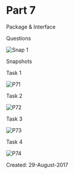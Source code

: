 # Part 7

Package & Interface

Questions

![Snap 1](https://github.com/Kashyap-Nirmal/Practice_Modules/blob/master/Java/Part%207/Screenshot/Screenshot%20(1439).png)

Snapshots

Task 1

![P71](https://github.com/Kashyap-Nirmal/Practice_Modules/blob/master/Java/Part%207/Screenshot/P71.jpg)

Task 2

![P72](https://github.com/Kashyap-Nirmal/Practice_Modules/blob/master/Java/Part%207/Screenshot/P72.jpg)

Task 3

![P73](https://github.com/Kashyap-Nirmal/Practice_Modules/blob/master/Java/Part%207/Screenshot/P73.jpg)

Task 4

![P74](https://github.com/Kashyap-Nirmal/Practice_Modules/blob/master/Java/Part%207/Screenshot/P74.jpg)

Created: 29-August-2017
